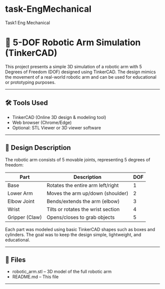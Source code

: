 # task-EngMechanical
Task1 Eng Mechanical
# 🤖 5-DOF Robotic Arm Simulation (TinkerCAD)

This project presents a simple 3D simulation of a robotic arm with 5 Degrees of Freedom (DOF) designed using TinkerCAD. The design mimics the movement of a real-world robotic arm and can be used for educational or prototyping purposes.

---

## 🛠 Tools Used

- TinkerCAD (Online 3D design & modeling tool)
- Web browser (Chrome/Edge)
- Optional: STL Viewer or 3D viewer software

---

## 🧩 Design Description

The robotic arm consists of 5 movable joints, representing 5 degrees of freedom:

| Part             | Description                         | DOF |
|------------------|-------------------------------------|-----|
| Base             | Rotates the entire arm left/right   | 1   |
| Lower Arm        | Moves the arm up/down (shoulder)    | 2   |
| Elbow Joint      | Bends/extends the arm (elbow)       | 3   |
| Wrist            | Tilts or rotates the wrist section  | 4   |
| Gripper (Claw)   | Opens/closes to grab objects        | 5   |

Each part was modeled using basic TinkerCAD shapes such as boxes and cylinders. The goal was to keep the design simple, lightweight, and educational.

---

## 📂 Files

- robotic_arm.stl – 3D model of the full robotic arm
- README.md – This file

---
